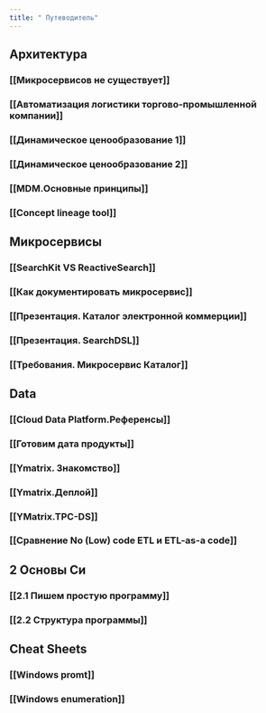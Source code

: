 ```yaml
---
title: " Путеводитель"
---
```


## Архитектура
### [[Микросервисов не существует]]
### [[Автоматизация логистики торгово-промышленной компании]]
### [[Динамическое ценообразование 1]]
### [[Динамическое ценообразование 2]]
### [[MDM.Основные принципы]]
### [[Concept lineage tool]]

## Микросервисы

### [[SearchKit VS ReactiveSearch]]
### [[Как документировать микросервис]]
### [[Презентация. Каталог электронной коммерции]]

### [[Презентация. SearchDSL]]

### [[Требования. Микросервис Каталог]]


## Data

### [[Cloud Data Platform.Референсы]]

### [[Готовим дата продукты]]
### [[Ymatrix. Знакомство]]
### [[Ymatrix.Деплой]]
### [[YMatrix.TPC-DS]]
### [[Сравнение No (Low) code ETL и ETL-as-a code]]
## 2 Основы Си
### [[2.1 Пишем простую программу]]
### [[2.2 Структура программы]]


## Cheat Sheets
### [[Windows promt]]
### [[Windows enumeration]]



